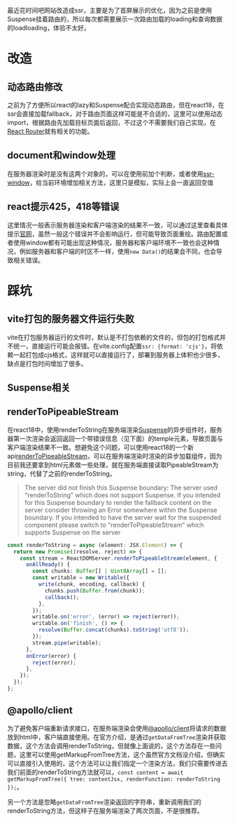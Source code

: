 最近花时间吧网站改造成ssr，主要是为了首屏展示的优化，因为之前是使用Suspense挂着路由的，所以每次都需要展示一次路由加载的loading和查询数据的loadloading，体验不太好。

# 改造
## 动态路由修改

之前为了方便所以react的lazy和Suspense配合实现动态路由，但在react18，在ssr会直接加载fallback，对于路由页面这样可能是不合适的，这里可以使用动态import，根据路由先加载目标页面后返回，不过这个不需要我们自己实现，在[React Router](https://reactrouter.com/en/main/guides/ssr)就有相关的功能。

## document和window处理

在服务器渲染时是没有这两个对象的，可以在使用前加个判断，或者使用[ssr-window](https://www.npmjs.com/package/ssr-window)，给当前环境增加相关方法，这里只是模拟，实际上会一直返回空值

## react提示425，418等错误

这里情况一般表示服务器渲染和客户端渲染的结果不一致，可以通过这里查看具体提示[官网](https://legacy.reactjs.org/docs/error-decoder.html/?invariant=425)，虽然一般这个错误并不会影响运行，但可能导致页面重绘。路由配置或者使用window都有可能出现这种情况，服务器和客户端环境不一致也会这种情况，例如服务器和客户端的时区不一样，使用`new Data()`的结果会不同，也会导致相关错误。

# 踩坑

## vite打包的服务器文件运行失败

vite在打包服务器运行的文件时，默认是不打包依赖的文件的，但包的打包格式并不统一，直接运行可能会报错。在vite.config配置`ssr: {format: 'cjs'}`，将依赖一起打包成cjs格式，这样就可以直接运行了，部署到服务器上体积也少很多，缺点是打包时间增加了很多。

## Suspense相关

## renderToPipeableStream
在react18中，使用renderToString在服务端渲染[Suspense](https://react.dev/reference/react/Suspense)的异步组件时，服务器第一次渲染会返回返回一个带错误信息（见下面）的temple元素，导致页面与客户端渲染结果不一致。想避免这个问题，可以使用react18的一个新api[renderToPipeableStream](https://react.dev/reference/react-dom/server/renderToPipeableStream)，可以在服务端渲染时渲染的异步加载组件，因为目前我还要拿到html元素做一些处理，就在服务端直接读取PipeableStream为string，代替了之前的renderToString。

> The server did not finish this Suspense boundary: The server used "renderToString" which does not support Suspense. If you intended for this Suspense boundary to render the fallback content on the server consider throwing an Error somewhere within the Suspense boundary. If you intended to have the server wait for the suspended component please switch to "renderToPipeableStream" which supports Suspense on the server

``` typescript
const renderToString = async (element: JSX.Element) => {
  return new Promise((resolve, reject) => {
    const stream = ReactDOMServer.renderToPipeableStream(element, {
      onAllReady() {
        const chunks: Buffer[] | Uint8Array[] = [];
        const writable = new Writable({
          write(chunk, encoding, callback) {
            chunks.push(Buffer.from(chunk));
            callback();
          },
        });
        writable.on('error', (error) => reject(error));
        writable.on('finish', () => {
          resolve(Buffer.concat(chunks).toString('utf8'));
        });
        stream.pipe(writable);
      },
      onError(error) {
        reject(error);
      },
    });
  });
};
```

## @apollo/client

为了避免客户端重新请求接口，在服务端渲染会使用[@apollo/client](https://www.apollographql.com/docs/react/performance/server-side-rendering/#executing-queries-with-getdatafromtree)将请求的数据放到html中，客户端直接使用。在官方介绍，是通过`getDataFromTree`渲染并获取数据，这个方法会调用renderToString，但就像上面说的，这个方法存在一些问题，这里可以使用getMarkupFromTree方法，这个虽然官方文档没介绍，但确实可以直接引入使用的，这个方法可以让我们指定一个渲染方法，我们只需要传进去我们前面的renderToString方法就可以，`const content = await getMarkupFromTree({ tree: contentJsx, renderFunction: renderToString });`。

另一个方法是忽略`getDataFromTree`渲染返回的字符串，重新调用我们的renderToString方法，但这样子在服务端渲染了两次页面，不是很推荐。

